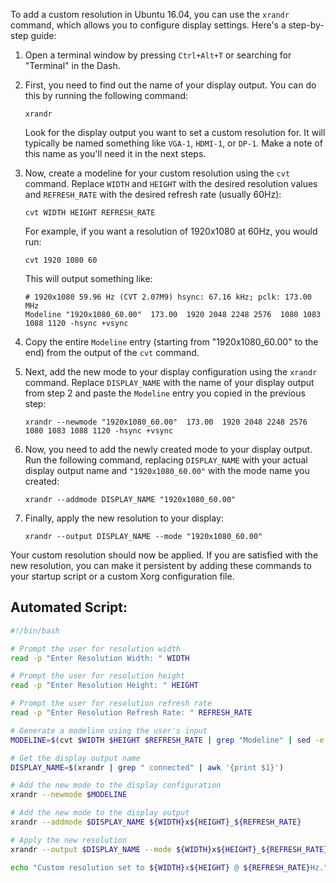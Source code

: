 To add a custom resolution in Ubuntu 16.04, you can use the `xrandr` command, which allows you to configure display settings. Here's a step-by-step guide:

1. Open a terminal window by pressing `Ctrl+Alt+T` or searching for "Terminal" in the Dash.

2. First, you need to find out the name of your display output. You can do this by running the following command:

   ```
   xrandr
   ```

   Look for the display output you want to set a custom resolution for. It will typically be named something like `VGA-1`, `HDMI-1`, or `DP-1`. Make a note of this name as you'll need it in the next steps.

3. Now, create a modeline for your custom resolution using the `cvt` command. Replace `WIDTH` and `HEIGHT` with the desired resolution values and `REFRESH_RATE` with the desired refresh rate (usually 60Hz):

   ```
   cvt WIDTH HEIGHT REFRESH_RATE
   ```

   For example, if you want a resolution of 1920x1080 at 60Hz, you would run:

   ```
   cvt 1920 1080 60
   ```

   This will output something like:

   ```
   # 1920x1080 59.96 Hz (CVT 2.07M9) hsync: 67.16 kHz; pclk: 173.00 MHz
   Modeline "1920x1080_60.00"  173.00  1920 2048 2248 2576  1080 1083 1088 1120 -hsync +vsync
   ```

4. Copy the entire `Modeline` entry (starting from "1920x1080_60.00" to the end) from the output of the `cvt` command.

5. Next, add the new mode to your display configuration using the `xrandr` command. Replace `DISPLAY_NAME` with the name of your display output from step 2 and paste the `Modeline` entry you copied in the previous step:

   ```
   xrandr --newmode "1920x1080_60.00"  173.00  1920 2048 2248 2576  1080 1083 1088 1120 -hsync +vsync
   ```

6. Now, you need to add the newly created mode to your display output. Run the following command, replacing `DISPLAY_NAME` with your actual display output name and `"1920x1080_60.00"` with the mode name you created:

   ```
   xrandr --addmode DISPLAY_NAME "1920x1080_60.00"
   ```

7. Finally, apply the new resolution to your display:

   ```
   xrandr --output DISPLAY_NAME --mode "1920x1080_60.00"
   ```

Your custom resolution should now be applied. If you are satisfied with the new resolution, you can make it persistent by adding these commands to your startup script or a custom Xorg configuration file.

## Automated Script:

```bash
#!/bin/bash

# Prompt the user for resolution width
read -p "Enter Resolution Width: " WIDTH

# Prompt the user for resolution height
read -p "Enter Resolution Height: " HEIGHT

# Prompt the user for resolution refresh rate
read -p "Enter Resolution Refresh Rate: " REFRESH_RATE

# Generate a modeline using the user's input
MODELINE=$(cvt $WIDTH $HEIGHT $REFRESH_RATE | grep "Modeline" | sed -e 's/Modeline//')

# Get the display output name
DISPLAY_NAME=$(xrandr | grep " connected" | awk '{print $1}')

# Add the new mode to the display configuration
xrandr --newmode $MODELINE

# Add the new mode to the display output
xrandr --addmode $DISPLAY_NAME ${WIDTH}x${HEIGHT}_${REFRESH_RATE}

# Apply the new resolution
xrandr --output $DISPLAY_NAME --mode ${WIDTH}x${HEIGHT}_${REFRESH_RATE}

echo "Custom resolution set to ${WIDTH}x${HEIGHT} @ ${REFRESH_RATE}Hz."
```
